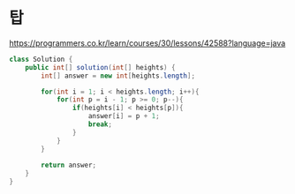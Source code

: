 # 탑

https://programmers.co.kr/learn/courses/30/lessons/42588?language=java

```java
class Solution {
    public int[] solution(int[] heights) {       
        int[] answer = new int[heights.length];

        for(int i = 1; i < heights.length; i++){
            for(int p = i - 1; p >= 0; p--){
                if(heights[i] < heights[p]){
                    answer[i] = p + 1;
                    break;
                }
            }
        }
        
        return answer;
    }
}
```
